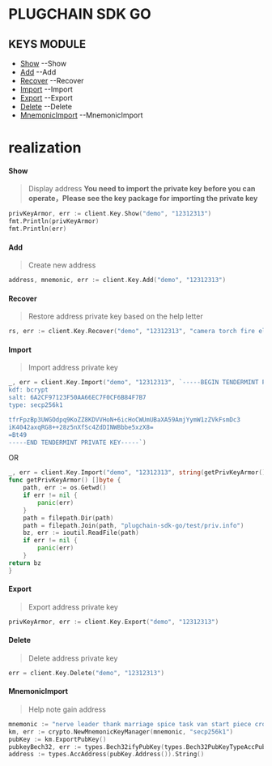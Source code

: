 # PLUGCHAIN SDK GO

## KEYS MODULE

- [Show](#show) --Show
- [Add](#add) --Add
- [Recover](#recover) --Recover
- [Import](#import) --Import
- [Export](#export) --Export
- [Delete](#delete) --Delete
- [MnemonicImport](mnemonic) --MnemonicImport


# realization

#### Show<a name="show"></a><br/>
>Display address
**You need to import the private key before you can operate，Please see the key package for importing the private key**
```go
privKeyArmor, err := client.Key.Show("demo", "12312313")
fmt.Println(privKeyArmor)
fmt.Println(err)
```

#### Add<a name="add"></a><br/>
>Create new address
```go
address, mnemonic, err := client.Key.Add("demo", "12312313")
```

#### Recover<a name="recover"></a><br/>
>Restore address private key based on the help letter
```go
rs, err := client.Key.Recover("demo", "12312313", "camera torch fire elevator position good fringe turtle result subject language board angle agent mass mean measure lend yard north window mansion absurd exit")
```

#### Import<a name="import"></a><br/>
>Import address private key
```go
_, err = client.Key.Import("demo", "12312313", `-----BEGIN TENDERMINT PRIVATE KEY-----
kdf: bcrypt
salt: 6A2CF97123F50AA66EC7F0CF6B84F7B7
type: secp256k1

tfrFpzBp3UWGOdpq9KoZZ8KDVVHoN+6icHoCWUmUBaXA59AmjYymW1zZVkFsmDc3
iK4042axqRG8++28z5nXfSc4ZdDINWBbbe5xzX8=
=Bt49
-----END TENDERMINT PRIVATE KEY-----`)
```
OR
```go
_, err = client.Key.Import("demo", "12312313", string(getPrivKeyArmor()))
func getPrivKeyArmor() []byte {
    path, err := os.Getwd()
    if err != nil {
        panic(err)
    }
    path = filepath.Dir(path)
    path = filepath.Join(path, "plugchain-sdk-go/test/priv.info")
	bz, err := ioutil.ReadFile(path)
    if err != nil {
        panic(err)
    }
return bz
}
```

#### Export<a name="export"></a><br/>
>Export address private key
```go
privKeyArmor, err := client.Key.Export("demo", "12312313")
```

#### Delete<a name="delete"></a><br/>
>Delete address private key
```go
err = client.Key.Delete("demo", "12312313")
```

#### MnemonicImport<a name="mnemonic"></a><br/>
>Help note gain address
```go
mnemonic := "nerve leader thank marriage spice task van start piece crowd run hospital control outside cousin romance left choice poet wagon rude climb leisure spring"
km, err := crypto.NewMnemonicKeyManager(mnemonic, "secp256k1")
pubKey := km.ExportPubKey()
pubkeyBech32, err := types.Bech32ifyPubKey(types.Bech32PubKeyTypeAccPub, pubKey)
address := types.AccAddress(pubKey.Address()).String()
```